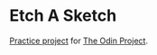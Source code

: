 # Etch A Sketch

[Practice project](http://www.theodinproject.com/web-development-101/javascript-and-jquery) for [The Odin Project](http://www.theodinproject.com).
